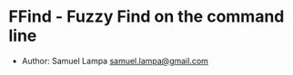 FFind - Fuzzy Find on the command line
======================================

- Author: Samuel Lampa <samuel.lampa@gmail.com>
